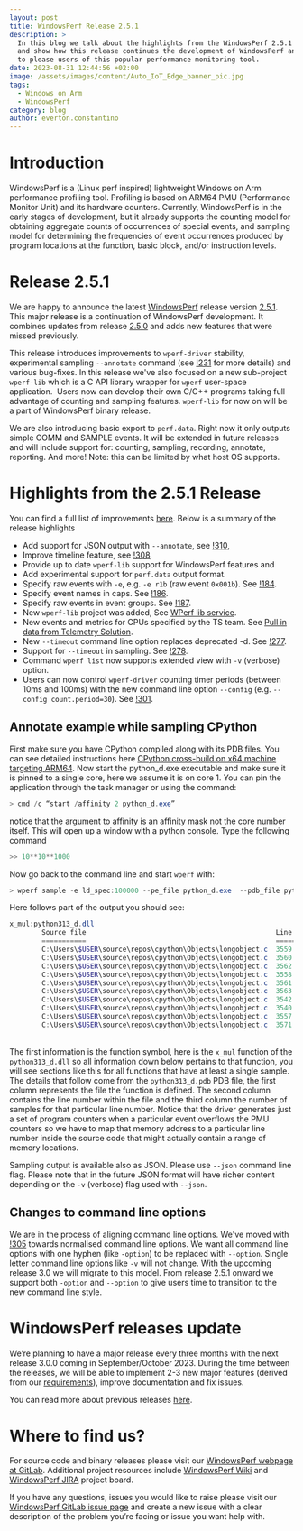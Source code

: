 ```yaml
---
layout: post
title: WindowsPerf Release 2.5.1
description: >
  In this blog we talk about the highlights from the WindowsPerf 2.5.1 release
  and show how this release continues the development of WindowsPerf and is sure
  to please users of this popular performance monitoring tool.
date: 2023-08-31 12:44:56 +02:00
image: /assets/images/content/Auto_IoT_Edge_banner_pic.jpg
tags:
  - Windows on Arm
  - WindowsPerf
category: blog
author: everton.constantino
---
```

# Introduction

WindowsPerf is a (Linux perf inspired) lightweight Windows on Arm performance profiling tool. Profiling is based on ARM64 PMU (Performance Monitor Unit) and its hardware counters. Currently, WindowsPerf is in the early stages of development, but it already supports the counting model for obtaining aggregate counts of occurrences of special events, and sampling model for determining the frequencies of event occurrences produced by program locations at the function, basic block, and/or instruction levels.

# Release 2.5.1

We are happy to announce the latest [WindowsPerf](https://gitlab.com/Linaro/WindowsPerf/windowsperf) release version [2.5.1](https://gitlab.com/Linaro/WindowsPerf/windowsperf/-/releases/2.5.1). This major release is a continuation of WindowsPerf development. It combines updates from release [2.5.0](https://gitlab.com/Linaro/WindowsPerf/windowsperf/-/releases/2.5.0) and adds new features that were missed previously.

This release introduces improvements to `wperf-driver` stability, experimental sampling `--annotate` command (see [!231](https://gitlab.com/Linaro/WindowsPerf/windowsperf/-/merge_requests/231) for more details) and various bug-fixes. In this release we've also focused on a new sub-project `wperf-lib` which is a C API library wrapper for `wperf` user-space application.  Users now can develop their own C/C++ programs taking full advantage of counting and sampling features. `wperf-lib` for now on will be a part of WindowsPerf binary release.

We are also introducing basic export to `perf.data`. Right now it only outputs simple COMM and SAMPLE events. It will be extended in future releases and will include support for: counting, sampling, recording, annotate, reporting. And more! Note: this can be limited by what host OS supports.

# Highlights from the 2.5.1 Release

You can find a full list of improvements [here](https://gitlab.com/Linaro/WindowsPerf/windowsperf/-/releases/2.5.1#changelog). Below is a summary of the release highlights

* Add support for JSON output with `--annotate`, see [!310](https://gitlab.com/Linaro/WindowsPerf/windowsperf/-/merge_requests/310),
* Improve timeline feature, see [!308](https://gitlab.com/Linaro/WindowsPerf/windowsperf/-/merge_requests/308),
* Provide up to date `wperf-lib` support for WindowsPerf features and
* Add experimental support for `perf.data` output format.
* Specify raw events with `-e`, e.g. `-e r1b` (raw event `0x001b`). See [!184](https://gitlab.com/Linaro/WindowsPerf/windowsperf/-/merge_requests/184).
* Specify event names in caps. See [!186](https://gitlab.com/Linaro/WindowsPerf/windowsperf/-/merge_requests/186).
* Specify raw events in event groups. See [!187](https://gitlab.com/Linaro/WindowsPerf/windowsperf/-/merge_requests/187).
* New `wperf-lib` project was added, See [WPerf lib service](https://linaro.atlassian.net/browse/WPERF-189).
* New events and metrics for CPUs specified by the TS team. See [Pull in data from Telemetry Solution](https://linaro.atlassian.net/browse/WPERF-245).
* New `--timeout` command line option replaces deprecated -d. See [!277](https://gitlab.com/Linaro/WindowsPerf/windowsperf/-/merge_requests/277).
* Support for `--timeout` in sampling. See [!278](https://gitlab.com/Linaro/WindowsPerf/windowsperf/-/merge_requests/278).
* Command `wperf list` now supports extended view with `-v` (verbose) option.
* Users can now control `wperf-driver` counting timer periods (between 10ms and 100ms) with the new command line option `--config` (e.g. `--config count.period=30`). See [!301](https://gitlab.com/Linaro/WindowsPerf/windowsperf/-/merge_requests/301).

## Annotate example while sampling CPython

First make sure you have CPython compiled along with its PDB files. You can see detailed instructions here [CPython cross-build on x64 machine targeting ARM64](https://gitlab.com/Linaro/WindowsPerf/windowsperf/-/tree/main/wperf?ref_type=heads#cpython-cross-build-on-x64-machine-targeting-arm64). Now start the python_d.exe executable and make sure it is pinned to a single core, here we assume it is on core 1. You can pin the application through the task manager or using the command: 

```powershell
> cmd /c “start /affinity 2 python_d.exe”
```

notice that the argument to affinity is an affinity mask not the core number itself. This will open up a window with a python console. Type the following command

```python
>> 10**10**1000 
```

Now go back to the command line and start `wperf` with:

```powershell
> wperf sample -e ld_spec:100000 --pe_file python_d.exe  --pdb_file python_d.pdb --image_name python_d.exe -c 1  --annotate
```

Here follows part of the output you should see:

```powershell
x_mul:python313_d.dll
        Source file                                               Line number  Hits
        ===========                                               ===========  ====
        C:\Users\$USER\source\repos\cpython\Objects\longobject.c  3559         98
        C:\Users\$USER\source\repos\cpython\Objects\longobject.c  3560         48
        C:\Users\$USER\source\repos\cpython\Objects\longobject.c  3562         22
        C:\Users\$USER\source\repos\cpython\Objects\longobject.c  3558         17
        C:\Users\$USER\source\repos\cpython\Objects\longobject.c  3561         15
        C:\Users\$USER\source\repos\cpython\Objects\longobject.c  3563         6
        C:\Users\$USER\source\repos\cpython\Objects\longobject.c  3542         2
        C:\Users\$USER\source\repos\cpython\Objects\longobject.c  3540         1
        C:\Users\$USER\source\repos\cpython\Objects\longobject.c  3557         1
        C:\Users\$USER\source\repos\cpython\Objects\longobject.c  3571         1
```

\
The first information is the function symbol, here is the `x_mul` function of the `python313_d.dll` so all information down below pertains to that function, you will see sections like this for all functions that have at least a single sample. The details that follow come from the `python313_d.pdb` PDB file, the first column represents the file the function is defined. The second column contains the line number within the file and the third column the number of samples for that particular line number. Notice that the driver generates just a set of program counters when a particular event overflows the PMU counters so we have to map that memory address to a particular line number inside the source code that might actually contain a range of memory locations.

Sampling output is available also as JSON. Please use `--json` command line flag. Please note that in the future JSON format will have richer content depending on the `-v` (verbose) flag used with `--json`.

## Changes to command line options

We are in the process of aligning command line options. We've moved with [!305](https://gitlab.com/Linaro/WindowsPerf/windowsperf/-/merge_requests/305) towards normalised command line options. We want all command line options with one hyphen (like `-option`) to be replaced with `--option`. Single letter command line options like `-v` will not change. With the upcoming release 3.0 we will migrate to this model. From release 2.5.1 onward we support both `-option` and `--option` to give users time to transition to the new command line style.

# WindowsPerf releases update

We’re planning to have a major release every three months with the next release 3.0.0 coming in September/October 2023. During the time between the releases, we will be able to implement 2-3 new major features (derived from our [requirements](https://gitlab.com/Linaro/WindowsPerf/windowsperf/-/requirements_management/requirements)), improve documentation and fix issues. 

You can read more about previous releases [here](https://www.linaro.org/blog/windowsperf-release-2-4-0-introduces-the-first-stable-version-of-sampling-model-support/).

# Where to find us?

For source code and binary releases please visit our [WindowsPerf webpage at GitLab](https://gitlab.com/Linaro/WindowsPerf/windowsperf). Additional project resources include [WindowsPerf Wiki](https://linaro.atlassian.net/wiki/spaces/WPERF/overview) and [WindowsPerf JIRA](https://linaro.atlassian.net/jira/software/c/projects/WPERF/boards/169) project board.

If you have any questions, issues you would like to raise please visit our [WindowsPerf GitLab issue page](https://gitlab.com/Linaro/WindowsPerf/windowsperf/-/issues) and create a new issue with a clear description of the problem you’re facing or issue you want help with.